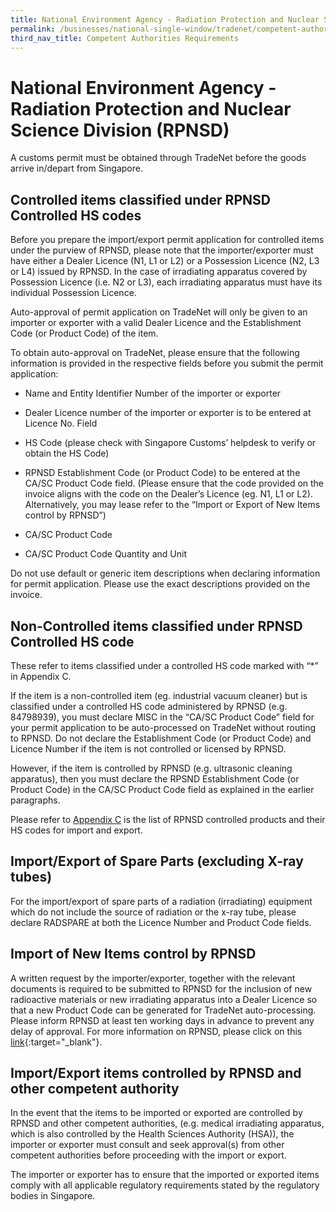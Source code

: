 ```yaml
---
title: National Environment Agency - Radiation Protection and Nuclear Science Division (RPNSD)
permalink: /businesses/national-single-window/tradenet/competent-authorities-requirements/national-environment-agency---radiation-protection-and-nuclear-science-division-rpnsd
third_nav_title: Competent Authorities Requirements
---
```



# National Environment Agency - Radiation Protection and Nuclear Science Division (RPNSD)

A customs permit must be obtained through TradeNet before the goods arrive in/depart from Singapore. 


## Controlled items classified under RPNSD Controlled HS codes

Before you prepare the import/export permit application for controlled items under the purview of RPNSD, please note that the importer/exporter must have either a Dealer Licence (N1, L1 or L2) or a Possession Licence (N2, L3 or L4) issued by RPNSD. In the case of irradiating apparatus covered by Possession Licence (i.e. N2 or L3), each irradiating apparatus must have its individual Possession Licence.

Auto-approval of permit application on TradeNet will only be given to an importer or exporter with a valid Dealer Licence and the Establishment Code (or Product Code) of the item.

To obtain auto-approval on TradeNet, please ensure that the following information is provided in the respective fields before you submit the permit application:

-   Name and Entity Identifier Number of the importer or exporter
    
-   Dealer Licence number of the importer or exporter is to be entered at Licence No. Field
    
-   HS Code (please check with Singapore Customs’ helpdesk to verify or obtain the HS Code)
    
-   RPNSD Establishment Code (or Product Code) to be entered at the CA/SC Product Code field. (Please ensure that the code provided on the invoice aligns with the code on the Dealer’s Licence (eg. N1, L1 or L2). Alternatively, you may lease refer to the “Import or Export of New Items control by RPNSD”)
    
-   CA/SC Product Code
    
-   CA/SC Product Code Quantity and Unit
    

Do not use default or generic item descriptions when declaring information for permit application. Please use the exact descriptions provided on the invoice.

## Non-Controlled items classified under RPNSD Controlled HS code

These refer to items classified under a controlled HS code marked with “*” in Appendix C.  
  
If the item is a non-controlled item (eg. industrial vacuum cleaner) but is classified under a controlled HS code administered by RPNSD (e.g. 84798939), you must declare MISC in the “CA/SC Product Code” field for your permit application to be auto-processed on TradeNet without routing to RPNSD. Do not declare the Establishment Code (or Product Code) and Licence Number if the item is not controlled or licensed by RPNSD.

However, if the item is controlled by RPNSD (e.g. ultrasonic cleaning apparatus), then you must declare the RPSND Establishment Code (or Product Code) in the CA/SC Product Code field as explained in the earlier paragraphs.

Please refer to  [Appendix C](/documents/about-us/appendix-c-items-under-import-export-control.pdf) is the list of RPNSD controlled products and their HS codes for import and export.

## Import/Export of Spare Parts (excluding X-ray tubes)

For the import/export of spare parts of a radiation (irradiating) equipment which do not include the source of radiation or the x-ray tube, please declare RADSPARE at both the Licence Number and Product Code fields.

## Import of New Items control by RPNSD

A written request by the importer/exporter, together with the relevant documents is required to be submitted to RPNSD for the inclusion of new radioactive materials or new irradiating apparatus into a Dealer Licence so that a new Product Code can be generated for TradeNet auto-processing. Please inform RPNSD at least ten working days in advance to prevent any delay of approval. For more information on RPNSD, please click on this  [link](http://www.nea.gov.sg/anti-pollution-radiation-protection/radiation-protection){:target="_blank"}.

## Import/Export items controlled by RPNSD and other competent authority

In the event that the items to be imported or exported are controlled by RPNSD and other competent authorities, (e.g. medical irradiating apparatus, which is also controlled by the Health Sciences Authority (HSA)), the importer or exporter must consult and seek approval(s) from other competent authorities before proceeding with the import or export.

The importer or exporter has to ensure that the imported or exported items comply with all applicable regulatory requirements stated by the regulatory bodies in Singapore.

